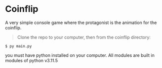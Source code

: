 # Coinflip

A very simple console game where the protagonist is the animation for the coinflip.

>Clone the repo to your computer, then from the coinflip directory:

    $ py main.py

you must have python installed on your computer. All modules are built in modules of python v3.11.5
